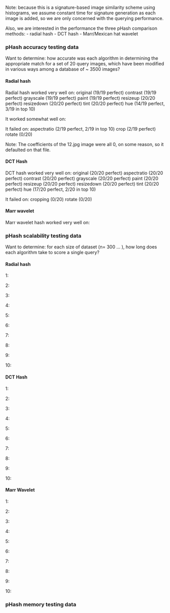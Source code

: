 Note: because this is a signature-based image similarity scheme using histograms,  we assume constant time for signature generation as each image is added, so we are only concerned with the querying performance. 

Also, we are interested in the performance the three pHash comparison methods: 
    - radial hash
    - DCT hash
    - Marr/Mexican hat wavelet

### pHash accuracy testing data 

Want to determine: 
how accurate was each algorithm in determining the appropriate match 
for a set of 20 query images, 
which have been modified in various ways
among a database of ~ 3500 images?

#### Radial hash 

Radial hash worked very well on:
original        (19/19 perfect)
contrast        (19/19 perfect)
grayscale       (19/19 perfect)
paint           (19/19 perfect)
resizeup        (20/20 perfect)
resizedown      (20/20 perfect)
tint            (20/20 perfect)
hue             (14/19 perfect, 3/19 in top 10)

It worked somewhat well on:

It failed on: 
aspectratio     (2/19 perfect, 2/19 in top 10)
crop            (2/19 perfect)
rotate          (0/20)


Note: The coefficients of the 12.jpg image were all 0, on some reason, so it defaulted on that file.

#### DCT Hash

DCT hash worked very well on:
original        (20/20 perfect)
aspectratio     (20/20 perfect)
contrast        (20/20 perfect)
grayscale       (20/20 perfect)
paint           (20/20 perfect)
resizeup        (20/20 perfect)
resizedown      (20/20 perfect)
tint            (20/20 perfect)
hue             (17/20 perfect, 2/20 in top 10)

It failed on: 
cropping        (0/20)
rotate          (0/20)

#### Marr wavelet

Marr wavelet hash worked very well on:

### pHash scalability testing data 

Want to determine: 
for each size of dataset (n= 300 ... ), 
how long does each algorithm take to score a single query?

#### Radial hash

1: 

2: 

3: 

4: 

5: 

6: 

7: 

8: 

9: 

10: 

#### DCT Hash

1: 

2: 

3: 

4: 

5: 

6: 

7: 

8: 

9: 

10: 

#### Marr Wavelet

1: 

2: 

3: 

4: 

5: 

6: 

7: 

8: 

9: 

10: 



### pHash memory testing data 
